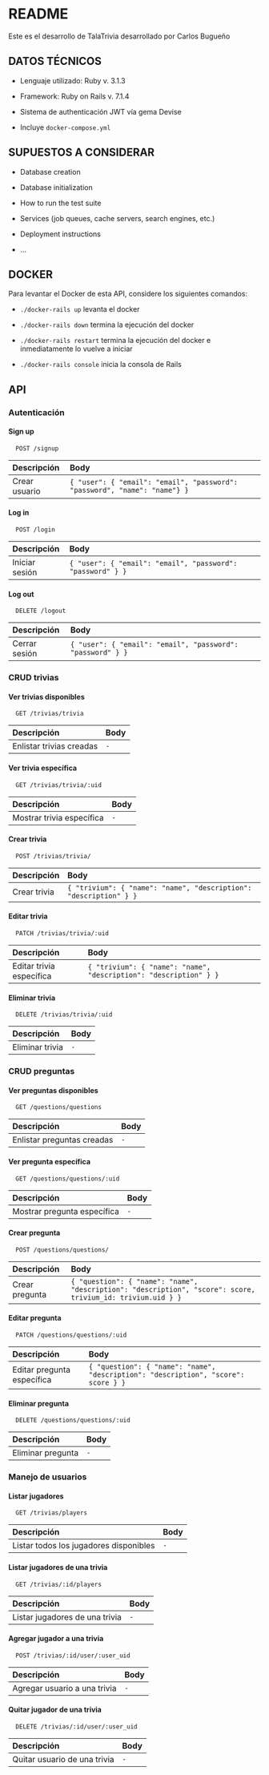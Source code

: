 # README

Este es el desarrollo de TalaTrivia desarrollado por Carlos Bugueño

## DATOS TÉCNICOS

* Lenguaje utilizado: Ruby v. 3.1.3

* Framework: Ruby on Rails v. 7.1.4

* Sistema de authenticación JWT vía gema Devise

* Incluye `docker-compose.yml`

## SUPUESTOS A CONSIDERAR

* Database creation

* Database initialization

* How to run the test suite

* Services (job queues, cache servers, search engines, etc.)

* Deployment instructions

* ...

## DOCKER

Para levantar el Docker de esta API, considere los siguientes comandos:

* `./docker-rails up` levanta el docker

* `./docker-rails down` termina la ejecución del docker

* `./docker-rails restart` termina la ejecución del docker e inmediatamente lo vuelve a iniciar

* `./docker-rails console` inicia la consola de Rails

## API

### Autenticación

#### Sign up

```http
  POST /signup
```

| Descripción | Body                |
| :-------- | :------------------------- |
| Crear usuario | `{ "user": { "email": "email", "password": "password", "name": "name"} }` |

#### Log in

```http
  POST /login
```

| Descripción | Body                |
| :-------- | :------------------------- |
| Iniciar sesión | `{ "user": { "email": "email", "password": "password" } }` |

#### Log out

```http
  DELETE /logout
```

| Descripción | Body                |
| :-------- | :------------------------- |
| Cerrar sesión | `{ "user": { "email": "email", "password": "password" } }` |


### CRUD trivias

#### Ver trivias disponibles

```http
  GET /trivias/trivia
```

| Descripción | Body                |
| :-------- | :------------------------- |
| Enlistar trivias creadas | `-` |

#### Ver trivia específica

```http
  GET /trivias/trivia/:uid
```

| Descripción | Body                |
| :-------- | :------------------------- |
| Mostrar trivia específica | `-` |

#### Crear trivia

```http
  POST /trivias/trivia/
```

| Descripción | Body                |
| :-------- | :------------------------- |
| Crear trivia | `{ "trivium": { "name": "name", "description": "description" } }` |

#### Editar trivia

```http
  PATCH /trivias/trivia/:uid
```

| Descripción | Body                |
| :-------- | :------------------------- |
| Editar trivia específica | `{ "trivium": { "name": "name", "description": "description" } }` |

#### Eliminar trivia

```http
  DELETE /trivias/trivia/:uid
```

| Descripción | Body                |
| :-------- | :------------------------- |
| Eliminar trivia | `-` |

### CRUD preguntas

#### Ver preguntas disponibles

```http
  GET /questions/questions
```

| Descripción | Body                |
| :-------- | :------------------------- |
| Enlistar preguntas creadas | `-` |

#### Ver pregunta específica

```http
  GET /questions/questions/:uid
```

| Descripción | Body                |
| :-------- | :------------------------- |
| Mostrar pregunta específica | `-` |

#### Crear pregunta

```http
  POST /questions/questions/
```

| Descripción | Body                |
| :-------- | :------------------------- |
| Crear pregunta | `{ "question": { "name": "name", "description": "description", "score": score, trivium_id: trivium.uid } }` |

#### Editar pregunta

```http
  PATCH /questions/questions/:uid
```

| Descripción | Body                |
| :-------- | :------------------------- |
| Editar pregunta específica | `{ "question": { "name": "name", "description": "description", "score": score } }` |

#### Eliminar pregunta

```http
  DELETE /questions/questions/:uid
```

| Descripción | Body                |
| :-------- | :------------------------- |
| Eliminar pregunta | `-` |

### Manejo de usuarios

#### Listar jugadores

```http
  GET /trivias/players
```

| Descripción | Body                |
| :-------- | :------------------------- |
| Listar todos los jugadores disponibles | `-` |

#### Listar jugadores de una trivia

```http
  GET /trivias/:id/players
```

| Descripción | Body                |
| :-------- | :------------------------- |
| Listar jugadores de una trivia | `-` |

#### Agregar jugador a una trivia

```http
  POST /trivias/:id/user/:user_uid
```

| Descripción | Body                |
| :-------- | :------------------------- |
| Agregar usuario a una trivia | `-` |

#### Quitar jugador de una trivia

```http
  DELETE /trivias/:id/user/:user_uid
```

| Descripción | Body                |
| :-------- | :------------------------- |
| Quitar usuario de una trivia | `-` |

